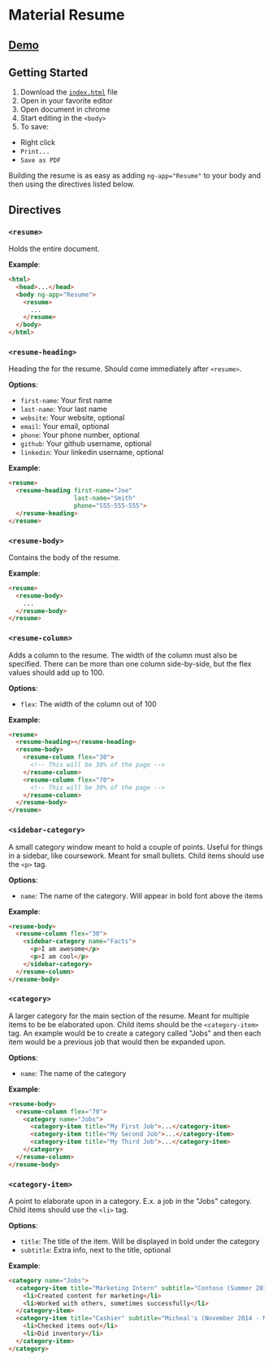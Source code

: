 # Material Resume

## [Demo](rdel.io/material-resume)

## Getting Started

1. Download the [`index.html`](https://github.com/rrdelaney/material-resume/blob/gh-pages/index.html) file
2. Open in your favorite editor
3. Open document in chrome
4. Start editing in the `<body>`
5. To save:
  - Right click
  - `Print...`
  - `Save as PDF`

Building the resume is as easy as adding `ng-app="Resume"` to your body
and then using the directives listed below.

## Directives

### `<resume>`

Holds the entire document.

__Example__:
```html
<html>
  <head>...</head>
  <body ng-app="Resume">
    <resume>
      ...
    </resume>
  </body>
</html>
```

### `<resume-heading>`

Heading the for the resume. Should come immediately after `<resume>`.

 __Options__:
- `first-name`: Your first name
- `last-name`: Your last name
- `website`: Your website, optional
- `email`: Your email, optional
- `phone`: Your phone number, optional
- `github`: Your github username, optional
- `linkedin`: Your linkedin username, optional

__Example__:
```html
<resume>
  <resume-heading first-name="Joe"
                  last-name="Smith"
                  phone="555-555-555">
  </resume-heading>
</resume>
```

### `<resume-body>`

Contains the body of the resume.

__Example__:
```html
<resume>
  <resume-body>
    ...
  </resume-body>
</resume>
```

### `<resume-column>`

Adds a column to the resume. The width of the column must also be specified.
There can be more than one column side-by-side, but the flex values
should add up to 100.

__Options__:
- `flex`: The width of the column out of 100

__Example__:
```html
<resume>
  <resume-heading></resume-heading>
  <resume-body>
    <resume-column flex="30">
      <!-- This will be 30% of the page -->
    </resume-column>
    <resume-column flex="70">
      <!-- This will be 30% of the page -->
    </resume-column>
  </resume-body>
</resume>
```

### `<sidebar-category>`

A small category window meant to hold a couple of points. Useful for things
in a sidebar, like coursework. Meant for small bullets. Child items should use
the `<p>` tag.

__Options__:
- `name`: The name of the category. Will appear in bold font above the items

__Example__:
```html
<resume-body>
  <resume-column flex="30">
    <sidebar-category name="Facts">
      <p>I am awesome</p>
      <p>I am cool</p>
    </sidebar-category>
  </resume-column>
</resume-body>
```

### `<category>`

A larger category for the main section of the resume. Meant for multiple items
to be be elaborated upon. Child items should be the `<category-item>` tag. An
example would be to create a category called "Jobs" and then each item would
be a previous job that would then be expanded upon.

__Options__:
- `name`: The name of the category

__Example__:
```html
<resume-body>
  <resume-column flex="70">
    <category name="Jobs">
      <category-item title="My First Job">...</category-item>
      <category-item title="My Second Job">...</category-item>
      <category-item title="My Third Job">...</category-item>    
    </category>
  </resume-column>
</resume-body>
```

### `<category-item>`

A point to elaborate upon in a category. E.x. a job in the "Jobs" category.
Child items should use the `<li>` tag.

__Options__:
- `title`: The title of the item. Will be displayed in bold under the category
- `subtitle`: Extra info, next to the title, optional

__Example__:
```html
<category name="Jobs">
  <category-item title="Marketing Intern" subtitle="Contoso (Summer 2014)">
    <li>Created content for marketing</li>
    <li>Worked with others, sometimes successfully</li>
  </category-item>
  <category-item title="Cashier" subtitle="Micheal's (November 2014 - May 2015)">
    <li>Checked items out</li>
    <li>Did inventory</li>
  </category-item>   
</category>
```
